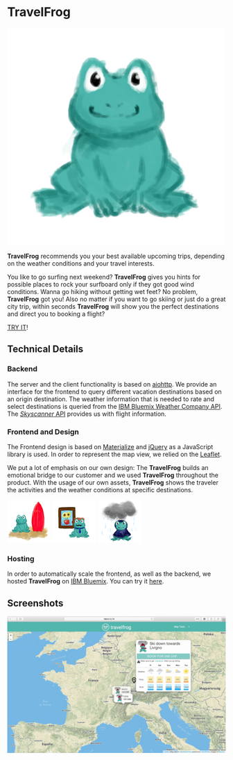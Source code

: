 # **TravelFrog**

![**TravelFrog** Logo](frontend/assets/frog.png)

**TravelFrog** recommends you your best available upcoming trips, depending on the weather conditions and your travel interests.

You like to go surfing next weekend? 
**TravelFrog** gives you hints for possible places to rock your surfboard only if they got good wind conditions.
Wanna go hiking without getting wet feet?
No problem, **TravelFrog** got you!
Also no matter if you want to go skiing or just do a great city trip, within seconds **TravelFrog** will show you the perfect destinations and direct you to booking a flight?

[TRY IT](http://169.51.12.70:31839)!

## Technical Details
### Backend
The server and the client functionality is based on [aiohttp](http://aiohttp.readthedocs.io).
We provide an interface for the frontend to query different vacation destinations based on an origin destination.
The weather information that is needed to rate and select destinations is queried from the [IBM Bluemix Weather Company API](https://console.bluemix.net/docs/services/Weather/index.html).
The [*Skyscanner* API](http://business.skyscanner.net) provides us with flight information.

### Frontend and Design
The Frontend design is based on [Materialize](http://materializecss.com) and [jQuery](http://jquery.com) as a JavaScript library is used.
In order to represent the map view, we relied on the [Leaflet](http://leafletjs.com).

We put a lot of emphasis on our own design:
The **TravelFrog** builds an emotional bridge to our customer and we used **TravelFrog** throughout the product.
With the usage of our own assets, **TravelFrog** shows the traveler the activities and the weather conditions at specific destinations.

![Surfing Frog](frontend/assets/surfing_frog_100.png) ![Culture Frog](frontend/assets/culture_frog_100.png) ![Rain Frog](frontend/assets/rain_frog_100.png)

### Hosting
In order to automatically scale the frontend, as well as the backend, we hosted **TravelFrog** on [IBM Bluemix](https://console.bluemix.net).
You can try it [here](http://169.51.12.70:31839). 

## Screenshots
![screenshots](frontend/assets/screenshots.gif)